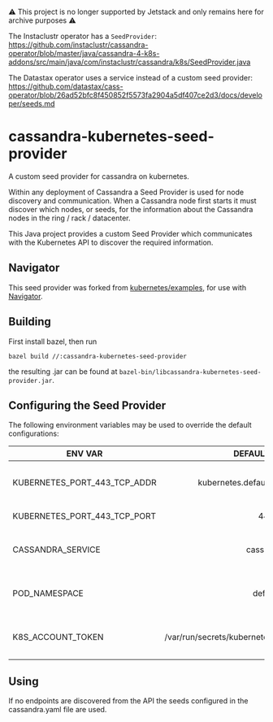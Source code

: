 :warning: This project is no longer supported by Jetstack and only remains here for archive purposes :warning:

The Instaclustr operator has a `SeedProvider`: https://github.com/instaclustr/cassandra-operator/blob/master/java/cassandra-4-k8s-addons/src/main/java/com/instaclustr/cassandra/k8s/SeedProvider.java

The Datastax operator uses a service instead of a custom seed provider: https://github.com/datastax/cass-operator/blob/26ad52bfc8f450852f5573fa2904a5df407ce2d3/docs/developer/seeds.md

cassandra-kubernetes-seed-provider
==================================

A custom seed provider for cassandra on kubernetes.

Within any deployment of Cassandra a Seed Provider is used for node discovery and communication.
When a Cassandra node first starts it must discover which nodes, or seeds, for the information about the Cassandra nodes in the ring / rack / datacenter.

This Java project provides a custom Seed Provider which communicates with the Kubernetes API to discover the required information.

Navigator
---------

This seed provider was forked from [kubernetes/examples](https://github.com/kubernetes/examples/tree/master/cassandra),
for use with [Navigator](https://github.com/jetstack/navigator/).

Building
--------

First install bazel, then run

    bazel build //:cassandra-kubernetes-seed-provider

the resulting .jar can be found at `bazel-bin/libcassandra-kubernetes-seed-provider.jar`.

Configuring the Seed Provider
-----------------------------

The following environment variables may be used to override the default configurations:

| ENV VAR       | DEFAULT VALUE  | NOTES |
| ------------- |:-------------: |:-------------:|
| KUBERNETES_PORT_443_TCP_ADDR   | kubernetes.default.svc.cluster.local  | The hostname of the API server   |
| KUBERNETES_PORT_443_TCP_PORT   | 443                                   | API port number                  |
| CASSANDRA_SERVICE              | cassandra                             | Default service name for lookup  |
| POD_NAMESPACE                  | default                               | Default pod service namespace    |
| K8S_ACCOUNT_TOKEN 		 | /var/run/secrets/kubernetes.io/serviceaccount/token | Default path to service token |

Using
-----

If no endpoints are discovered from the API the seeds configured in the cassandra.yaml file are used.
